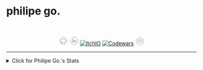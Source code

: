 <p align="center"><h1>philipe go.</h1></p>
<br>
<p align="center">
  <a href="https://github.com/philipe-go"><img alt="GitHub" title="GitHub" height="24" width="24" src="./image/github2.png"></a>
  <a href="https://linkedin.com/in/philipe-go"><img alt="LinkedIn" title="LinkedIn" height="24" width="24" src="./image/linkedin2.png"></a>
  <a href="https://philipego.itch.io/"><img alt="ItchIO" title="Itch.IO" height="24" width="24" src="./image/itchio2.png"></a>
  <a href="https://www.codewars.com/users/philipe-go"><img alt="Codewars" title="CodeWars" height="24" width="24" src="./image/codewars.png"></a>
  <a href="mailto:philipe.ng@pm.net"><img alt="Mail" title="Mail" height="24" width="24" src="./image/mail.png"></a>
</p>
<hr>

<details>
<summary>Click for Philipe Go.'s Stats</summary>
<p align="center">
 
[![Top Langs](https://github-readme-stats.vercel.app/api/top-langs/?username=philipe-go&layout=compact)](https://github.com/philipe-go)
[![Github stats](https://github-readme-stats.vercel.app/api?username=philipe-go&lhide_border=true&hide_title=true)](https://github.com/philipe-go)

</p>
<br>
</details> 
